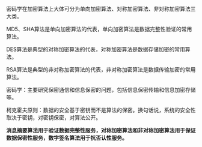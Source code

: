密码学在加密算法上大体可分为单向加密算法、对称加密算法、非对称加密算法三大类。

MD5、SHA算法是单向加密算法的代表，单向加密算法是数据完整性验证的常用算法。

DES算法是典型的对称加密算法的代表，对称加密算法是数据存储加密的常用算法。

RSA算法是典型的非对称加密算法的代表，非对称加密算法是数据传输加密的常用算法。

密码学：主要研究保密通信和信息保密的问题，包括信息保密传输和信息加密存储等。

柯克霍夫原则：数据的安全基于密钥而不是算法的保密。换句话说，系统的安全性取决于密钥，对密钥保密，对算法公开。

**消息摘要算法用于验证数据完整性服务，对称加密算法和非对称加密算法用于保证数据保密性服务，数字签名算法用于抗否认性服务。**

